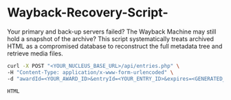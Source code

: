 # Wayback-Recovery-Script-
Your primary and back-up servers failed? The Wayback Machine may still hold a snapshot of the archive? This script systematically treats archived HTML as a compromised database to reconstruct the full metadata tree and retrieve media files.

```bash
curl -X POST "<YOUR_NUCLEUS_BASE_URL>/api/entries.php" \
-H "Content-Type: application/x-www-form-urlencoded" \
-d "awardId=<YOUR_AWARD_ID>&entryId=<YOUR_ENTRY_ID>&expires=<GENERATED_EXPIRES_TIMESTAMP>&keyId=<YOUR_API_KEY_ID>&signature=<GENERATED_SIGNATURE>"
```

`HTML`


